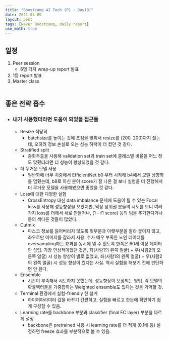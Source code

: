 ```yaml
---
title: "Boostcamp AI Tech (P1 - Day10)"
date: 2021-04-09
layout: post
tags: [Naver Boostcamp, daily report]
use_math: true
---
```


## 일정
1. Peer session
   * 6명 각자 wrap-up report 발표
2. 1등 report 발표
3. Master class
<br><br>

## 좋은 전략 흡수
* ### 내가 사용했더라면 도움이 되었을 접근들 
    * Resize 적당히
        * batchsize를 높이는 것에 초점을 맞춰서 resize를 (200, 200)까지 줬는데, 오히려 정보 손실로 오는 성능 하락이 더 컸던 것 같다.
    * Stratified split
        * 층화추출을 사용해 validation set과 train set에 클래스별 비율을 어느 정도 맞췄더라면 더 성능이 향상되었을 것 같다.
    * 더 무거운 모델 사용
        * 일반화에 너무 치중해서 EfficientNet b0 부터 시작해 b4에서 모델 상향화를 멈췄는데, b8로 하신 분이 score가 잘 나온 걸 보니 실험을 더 진행해서 더 무거운 모델을 사용해봤으면 좋았을 것 같다.
    * Loss에 대한 다양한 실험
        * CrossEntropy 대신 data imbalance 문제에 도움이 될 수 있는 Focal loss를 사용해 성능향상을 보았지만, 막상 상위권 분들의 시도를 보니 여러 가지 loss를 더해서 새로 만들거나, (1 - f1 score) 등의 텀을 추가한다거나 등의 색다른 것들이 많았다.
    * Cutmix
        * 마스크 정보를 잃어버리지 않도록 윗부분과 아랫부분을 잘라 붙이지 않고, 좌우로만 이미지를 갈라서 사용. 수가 매우 부족한 노인 데이터를 oversampling하는 효과를 동시에 낼 수 있도록 한쪽은 60세 이상 데이터만 삽입. 가장 인상적이었던 것은, 좌(사람1의 왼쪽 얼굴) + 우(사람2의 오른쪽 얼굴) 시 성능 향상이 별로 없었고, 좌(사람1의 왼쪽 얼굴) + 우(사람2의 왼쪽 얼굴) 시 성능 향상이 컸다는 사실. 역시 실험을 해보기 전에 판단하면 안 된다.
    * Ensemble
        * 시간이 부족해서 시도하지 못했는데, 성능향상이 보장되는 방법. 각 모델의 확률벡터들을 가중합하는 Weighted ensemble도 있다는 것을 기억할 것.
    * Terminal 환경에서 실험-friendly 한 설계
        * 하이퍼파라미터 값을 바꾸기 간편하고, 실험을 빠르고 한눈에 확인하기 쉽게 구성할 수 있음.
    * Learning rate를 backbone 부분과 classifier (final FC layer) 부분을 다르게 설정
        * backbone은 pretrained 사용 시 learning rate를 더 적게 (0.1배 등) 설정하면 freeze 효과를 부분적으로 볼 수 있음.
<br><br>